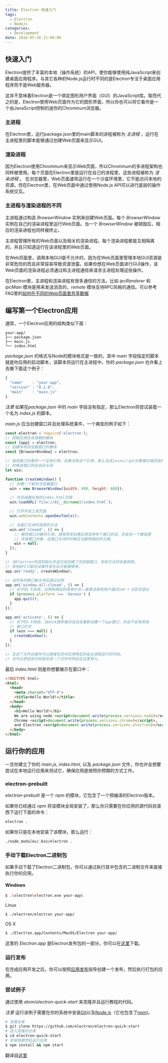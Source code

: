 ```yaml
---
title: Electron 快速入门
tags:
  - Electron
  - NodeJs
categories:
  - Development
date: 2016-05-26 21:09:00
---
```


## 快速入门

Electron提供了丰富的本地（操作系统）的API，使你能够使用纯JavaScript来创建桌面应用程序。与其它各种的Node.js运行时不同的是Electron专注于桌面应用程序而不是Web服务器。

这并不意味着Electron是一个绑定图形用户界面（GUI）的JavaScript库。取而代之的是，Electron使用Web页面作为它的图形界面，所以你也可以将它看作是一个由JavaScript控制的迷你的Chrominum浏览器。

### 主进程

在Electron里，运行package.json里的main脚本的进程被称为 *主进程* ，运行在主进程里的脚本能够通过创建Web页面来显示GUI。

### 渲染进程

因为Electron使用Chrominum来显示Web页面，所以Chrominum的多进程架构也同样被使用。每个页面在Electron里是运行在自己的进程里，这些进程被称为 *渲染进程* 。
在浏览器里，Web页面通常运行在一个沙盒环境里，它不能访问本地的资源。但在Electron里，在Web页面中通过使用Node.js API可以进行底层的操作系统交互。

### 主进程与渲染进程的不同

主进程通过构造 *BrowserWindow* 实例来创建Web页面。每个 *BrowserWindow* 实例在自己的渲染进程里运行Web页面。当一个 *BrowserWindow* 被销毁后，相应的渲染进程也同样被终止。

主进程管理所有的Web页面以及相关的渲染进程。每个渲染进程都是互相隔离的，并且只知道运行在该进程里的Web页面。

在Web页面里，调用本地GUI是不允许的，因为在Web页面里管理本地GUI资源是非常危险的而且非常容易导致资源泄露。如果你想在Web页面进行GUI操作，该Web页面的渲染进程必须通过和主进程通信来请求主进程处理这些操作。

在Electron里，主进程和渲染进程有很多通信的方法。比如 *ipcRanderer* 和 *ipcMain* 模块是用来发送消息的，*remote* 模块支持RPC风格的通信。可以参考FAQ里的[如何在不同的Web页面里共享数据](http://electron.atom.io/docs/faq/electron-faq#how-to-share-data-between-web-pages)

<!-- more -->

## 编写第一个Electron应用

通常，一个Electron应用的结构类似下面：
```
your-app/
├── package.json
├── main.js
└── index.html
```

*package.json* 的格式与Node的模块格式是一致的，其中 *main* 字段指定的脚本就是你应用的启动脚本，该脚本将运行在主进程中。你的 *package.json* 也许看上去像下面这个例子：
```javascript
{
  "name"    : "your-app",
  "version" : "0.1.0",
  "main"    : "main.js"
}
```

*注意* 如果在*package.json* 中的 *main* 字段没有指定，那么Electron将尝试装载一个名为 *index.js* 的脚本。

*main.js* 应当创建窗口并且处理系统事件，一个典型的例子如下：

```javascript
const electron = require('electron');
// 控制应用生命周期的模块
const {app} = electron;
// 创建本地浏览器窗口的模块
const {BrowserWindow} = electron;

// 指向窗口对象的一个全局引用，如果没有这个引用，那么当该javascript对象被垃圾回收的
// 时候该窗口将会自动关闭
let win;

function createWindow() {
  // 创建一个新的浏览器窗口
  win = new BrowserWindow({width: 800, height: 600});

  // 并且装载应用的index.html页面
  win.loadURL(`file://${__dirname}/index.html`);

  // 打开开发工具页面
  win.webContents.openDevTools();

  // 当窗口关闭时调用的方法
  win.on('closed', () => {
    // 解除窗口对象的引用，通常而言如果应用支持多个窗口的话，你会在一个数组里
    // 存放窗口对象，在窗口关闭的时候应当删除相应的元素。
    win = null;
  });
}

// 当Electron完成初始化并且已经创建了浏览器窗口，则该方法将会被调用。
// 有些API只能在该事件发生后才能被使用。
app.on('ready', createWindow);

// 当所有的窗口被关闭后退出应用
app.on('window-all-closed', () => {
  // 对于OS X系统，应用和相应的菜单栏会一直激活直到用户通过Cmd + Q显式退出
  if (process.platform !== 'darwin') {
    app.quit();
  }
});

app.on('activate', () => {
  // 对于OS X系统，当dock图标被点击后会重新创建一个app窗口，并且不会有其他
  // 窗口打开
  if (win === null) {
    createWindow();
  }
});

// 在这个文件后面你可以直接包含你应用特定的由主进程运行的代码。
// 也可以把这些代码放在另一个文件中然后在这里导入。
```

最后 *index.html* 则是你想要展示在窗口中：

```html
<!DOCTYPE html>
<html>
  <head>
    <meta charset="UTF-8">
    <title>Hello World!</title>
  </head>
  <body>
    <h1>Hello World!</h1>
    We are using node <script>document.write(process.versions.node)</script>,
    Chrome <script>document.write(process.versions.chrome)</script>,
    and Electron <script>document.write(process.versions.electron)</script>.
  </body>
</html>
``` 

## 运行你的应用

一旦你建立了你的 *main.js*, *index.html*, 以及 *package.json* 文件，你也许会想要尝试在本地运行应用来测试它，确保应用是按照你预期的方式工作。

### electron-prebuilt

*electron-prebuilt* 是一个 *npm* 的模块，它包含了一个预编译的Electron版本。

如果你已经通过 *npm* 将该模块全局安装了，那么你只需要在你应用的源代码目录西下运行下面的命令：

```bash
electron .
```

如果你只是在本地安装了该模块，那么运行：

```bash
./node_modules/.bin/electron .
```

### 手动下载Electron二进制包

如果手动下载了Electron二进制包，你可以通过执行其中包含的二进制文件来直接执行你的应用。

#### Windows

```bash
$ .\electron\electron.exe your-app\
```

Linux

```bash
$ ./electron/electron your-app/
```

OS X
```bash
$ ./Electron.app/Contents/MacOS/Electron your-app/
```

这里的 *Electron.app* 是Electron发布包的一部分，你可以在[这里](https://github.com/electron/electron/releases)下载。

### 运行发布

在完成应用开发之后，你可以按照[应用发布](http://electron.atom.io/docs/tutorial/application-distribution)指导创建一个发布，然后执行打包的应用。

### 尝试例子

通过使用 *atom/electron-quick-start* 来克隆并且运行教程的代码。

*注意* 运行该例子需要在你的系统中安装[Git](https://git-scm.com/)以及[Node.js](https://nodejs.org/en/download/)（它也包含了[npm](https://npmjs.org/))。

```bash
# 克隆仓库
$ git clone https://github.com/electron/electron-quick-start
# 进入克隆的仓库
$ cd electron-quick-start
# 安装依赖然后运行应用
$ npm install && npm start
```

翻译自[这里](http://electron.atom.io/docs/tutorial/quick-start/)

